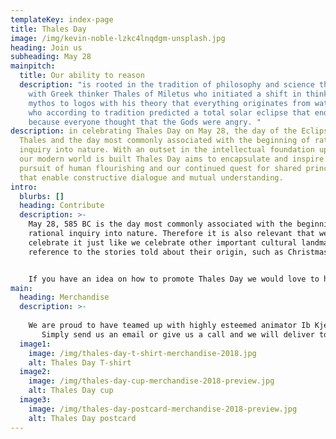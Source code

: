 ```yaml
---
templateKey: index-page
title: Thales Day
image: /img/kevin-noble-lzkc4lnqdgm-unsplash.jpg
heading: Join us
subheading: May 28
mainpitch:
  title: Our ability to reason
  description: "is rooted in the tradition of philosophy and science that began
    with Greek thinker Thales of Miletus who initiated a shift in thinking from
    mythos to logos with his theory that everything originates from water, and
    who according to tradition predicted a total solar eclipse that ended a war
    because everyone thought that the Gods were angry. "
description: in celebrating Thales Day on May 28, the day of the Eclipse of
  Thales and the day most commonly associated with the beginning of rational
  inquiry into nature. With an outset in the intellectual foundation upon which
  our modern world is built Thales Day aims to encapsulate and inspire our
  pursuit of human flourishing and our continued quest for shared principles
  that enable constructive dialogue and mutual understanding.
intro:
  blurbs: []
  heading: Contribute
  description: >-
    May 28, 585 BC is the day most commonly associated with the beginning of
    rational inquiry into nature. Therefore it is also relevant that we
    celebrate it just like we celebrate other important cultural landmarks with
    reference to the stories told about their origin, such as Christmas.


    If you have an idea on how to promote Thales Day we would love to hear from you. Let your creative juices run free and together we can develop the event further. Especially we are interested in hearing from people who might like to stage a Thales Day event in their city. Your cooperation is essential to making Thales Day a beloved international event that can help strengthen societies ties to the tradition of philosophy and science.
main:
  heading: Merchandise
  description: >-
    
    We are proud to have teamed up with highly esteemed animator Ib Kjeldsmark to offer you the first ever commercially available drawing of the famous story of Thales who fell into a well while watching the stars.
       Simply send us an email or give us a call and we will deliver to you at lowest possible shipping rate. Money from sales goes to funding the event, and you can write or call for full disclosure - no hidden variables.
  image1:
    image: /img/thales-day-t-shirt-merchandise-2018.jpg
    alt: Thales Day T-shirt
  image2:
    image: /img/thales-day-cup-merchandise-2018-preview.jpg
    alt: Thales Day cup
  image3:
    image: /img/thales-day-postcard-merchandise-2018-preview.jpg
    alt: Thales Day postcard
---
```

